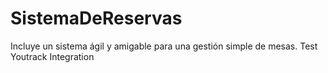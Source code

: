 # SistemaDeReservas
Incluye un sistema ágil y amigable para una gestión simple de mesas.
Test Youtrack Integration
